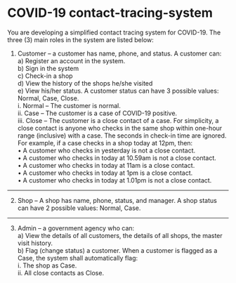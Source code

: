 # COVID-19 contact-tracing-system

You are developing a simplified contact tracing system for COVID-19. The three (3) main roles in the system are listed below:
1) Customer – a customer has name, phone, and status. A customer can: <br>
a) Register an account in the system. <br>
b) Sign in the system<br>
c) Check-in a shop <br>
d) View the history of the shops he/she visited <br>
e) View his/her status. A customer status can have 3 possible values: Normal, Case, Close. <br>
  i. Normal – The customer is normal. <br>
  ii. Case – The customer is a case of COVID-19 positive. <br>
    iii. Close – The customer is a close contact of a case. For simplicity, a close contact is anyone who checks in the same shop within one-hour range (inclusive) with a                    case. The seconds in check-in time are ignored. <br>
                For example, if a case checks in a shop today at 12pm, then: <br>
                • A customer who checks in yesterday is not a close contact. <br>
                • A customer who checks in today at 10.59am is not a close contact. <br>
                • A customer who checks in today at 11am is a close contact. <br>
                • A customer who checks in today at 1pm is a close contact. <br>
                • A customer who checks in today at 1.01pm is not a close contact. <br>
--------------------------------------------------------------------------------------------------------------------------------
2) Shop – A shop has name, phone, status, and manager. A shop status can have 2 possible values: Normal, Case. <br>
--------------------------------------------------------------------------------------------------------------------------------
3) Admin – a government agency who can: <br>
  a) View the details of all customers, the details of all shops, the master visit history. <br>
  b) Flag (change status) a customer. When a customer is flagged as a Case, the system shall automatically flag: <br>
    i. The shop as Case. <br>
    ii. All close contacts as Close. <br>
